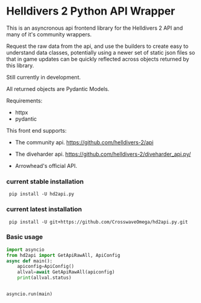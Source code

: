 # Helldivers 2 Python API Wrapper

This is an asyncronous api frontend library for the Helldivers 2 API and many of it's community wrappers.

Request the raw data from the api, and use the builders to create easy to understand data classes, potentially using a newer set of static json files so that in game updates can be quickly reflected across objects returned by this library.

Still currently in development.

All returned objects are Pydantic Models.

Requirements:
 * httpx
 * pydantic

This front end supports:

* The community api.
https://github.com/helldivers-2/api

* The diveharder api.
https://github.com/helldivers-2/diveharder_api.py/

* Arrowhead's official API.


### current stable installation
```
 pip install -U hd2api.py
```
### current latest installation
```
 pip install -U git+https://github.com/CrosswaveOmega/hd2api.py.git
```


### Basic usage
```python
import asyncio
from hd2api import GetApiRawAll, ApiConfig
async def main():
    apiconfig=ApiConfig()
    allval=await GetApiRawAll(apiconfig)
    print(allval.status)


asyncio.run(main)
```